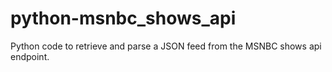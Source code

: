 # python-msnbc_shows_api
Python code to retrieve and parse a JSON feed from the MSNBC shows api endpoint.
